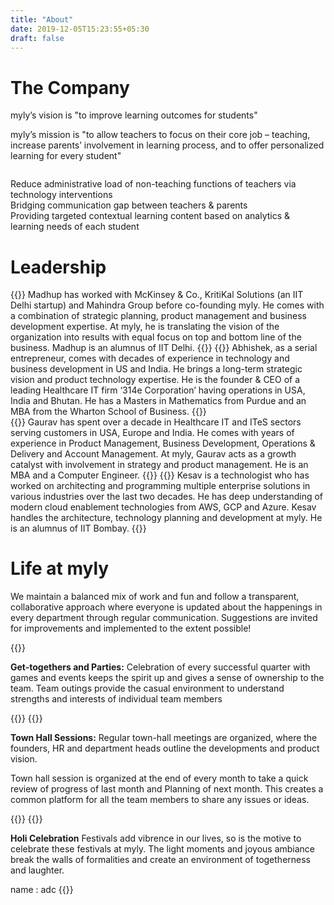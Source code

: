 ```yaml
---
title: "About"
date: 2019-12-05T15:23:55+05:30
draft: false
---
```

<div id="about-panel">
            <div class="container">
                <div class="about-panel-inner">
                    <div class="sections-company">
                        <h1>The Company</h1>
                        <p> myly’s vision is "to improve learning outcomes for students" </p>
                        <p style="margin:0 0 28px;">myly’s mission is "to allow teachers to focus on their core job – teaching, increase parents’ involvement in learning process, and to offer personalized learning for every student"</p>
                        <p style="margin:0 0 28px;">
                            Reduce administrative load of non-teaching functions of teachers via technology interventions <br>
                            Bridging communication gap between teachers &amp; parents <br>
                            Providing targeted contextual learning content based on analytics &amp; learning needs of each student
                        </p>
                    </div>
                </div>
                <div class="about-panel-inner">
                    <div class="sections-company">
                        <h1>Leadership</h1>
                    </div>
                    <div class="leadership-panel">
                        <div class="row">
{{<leadership 
src="/image/p1.jpg" 
alt="Madhup Bansal Co-founder & Chief Executive Officer at myly" 
name="MADHUP BANSAL" 
designation="Co-founder & Chief Executive Officer">}}
Madhup has worked with McKinsey & Co., KritiKal Solutions (an IIT Delhi startup) and Mahindra Group before co-founding myly. He comes with a combination of strategic planning, product management and business development expertise. At myly, he is translating the vision of the organization into results with equal focus on top and bottom line of the business. Madhup is an alumnus of IIT Delhi.
{{</leadership>}}
{{<leadership 
src="/image/abhishek.png"
alt="Abhishek Behgerhotta & Chairman at myly" 
name="ABHISHEK BEGERHOTTA" 
designation="Chairman">}}
Abhishek, as a serial entrepreneur, comes with decades of experience in technology and business development in US and India. He brings a long-term strategic vision and product technology expertise. He is the founder & CEO of a leading Healthcare IT firm ‘314e Corporation’ having operations in USA, India and Bhutan. He has a Masters in Mathematics from Purdue and an MBA from the Wharton School of Business.
{{</leadership>}}
                        </div>
                        <div class="row">
{{<leadership 
src="/image/p2.jpg" 
alt="Gaurav Mundra Co-founder & Chief Strategy Officer at myly" 
name="GAURAV MUNDRA" 
designation="Co-founder & Chief Strategy Officer">}}
Gaurav has spent over a decade in Healthcare IT and ITeS sectors serving customers in USA, Europe and India. He comes with years of experience in Product Management, Business Development, Operations & Delivery and Account Management. At myly, Gaurav acts as a growth catalyst with involvement in strategy and product management. He is an MBA and a Computer Engineer.
{{</leadership>}}
{{<leadership 
src="/image/kesav.png" 
alt="Kesav Kolla & Chief Technology Officer at myly" 
name="KESAV KOLLA" 
designation="Chief Technology Officer">}}
Kesav is a technologist who has worked on architecting and programming multiple enterprise solutions in various industries over the last two decades. He has deep understanding of modern cloud enablement technologies from AWS, GCP and Azure. Kesav handles the architecture, technology planning and development at myly. He is an alumnus of IIT Bombay.
{{</leadership>}}
                        </div>
                    </div>
                </div>
                <div class="about-panel-inner" style="border:none; margin:0;">
                    <div class="sections-company">
                        <h1>Life at myly</h1>
                        <p>We maintain a balanced mix of work and fun and follow a transparent, collaborative approach where everyone is updated about the happenings in every department through regular communication. Suggestions are invited for improvements and implemented to the extent possible!</p>
                    </div>
                </div>
                <div class="life-panel">
                    <div class="row">
                        {{<lifeAtMyly 
                        src1="/image/garden_cafe1.jpg" 
                        src2="/image/garden_cafe2.jpg" 
                        src3="/image/garden_cafe3.jpg">}}
                        <p><b>Get-togethers and Parties:</b> Celebration of every successful quarter with games and events keeps the spirit up and gives a sense of ownership to the team. Team outings provide the casual environment to understand strengths and interests of individual team members </p>
                        {{</lifeAtMyly>}}
{{<lifeAtMyly 
src1="/image/townhall2.jpg" 
src2="/image/townhall3.jpg" 
src3="/image/townhall5.jpg">}}
                         <p><b>Town Hall Sessions:</b> Regular town-hall meetings are organized, where the founders, HR and department heads outline the developments and product vision. </p>
                            <p>Town hall session is organized at the end of every month to take a quick review of progress of last month and Planning of next month. This creates a common platform for all the team members to share any issues or ideas.</p>
                        {{</lifeAtMyly>}}
{{<lifeAtMyly 
src1="/image/holi-pic1.jpg" 
src2="/image/holi-pic2.jpg" 
src3="/image/holi-pic3.jpg">}}
                         <p><b>Holi Celebration</b> Festivals add vibrence in our lives, so is the motive to celebrate these festivals at myly. The light moments and joyous ambiance break the walls of formalities and create an environment of togetherness and laughter. </p>
                         name : adc
                        {{</lifeAtMyly>}}
                    </div>
                </div>
            </div>

